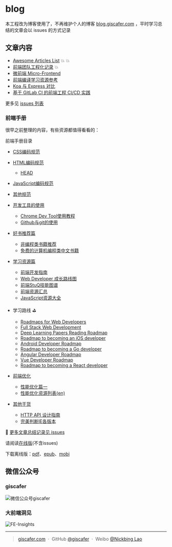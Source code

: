 # blog

本工程改为博客使用了，不再维护个人的博客 [blog.giscafer.com](http://blog.giscafer.com) ，平时学习总结的文章会以 issues 的方式记录

## 文章内容

- [Awesome Articles List](https://github.com/giscafer/front-end-manual/issues/22) :boom: :boom: 
- [前端团队工程化记录](https://github.com/giscafer/front-end-manual/issues/26) :boom: 
- [微前端 Micro-Frontend](https://github.com/giscafer/front-end-manual/issues/20)
- [前端编译学习资源参考](https://github.com/giscafer/front-end-manual/issues/21)
- [Koa 与 Express 对比](https://github.com/giscafer/front-end-manual/issues/23)
- [基于 GitLab CI 的前端工程 CI/CD 实践 ](https://github.com/giscafer/front-end-manual/issues/27)

更多见 [issues 列表](https://github.com/giscafer/front-end-manual/issues)


### 前端手册

很早之前整理的内容，有些资源都值得看看的：

前端手册目录


* [CSS编码规范](css-style-guide.md)
* [HTML编码规范](html-style-guide.md)
	* [HEAD](./html/head.md)
* [JavaScript编码规范](javascript-style-guide.md)
* [其他规范](other-style-guide.md)
* [开发工具的使用](./devtool/dev-tool-intro.md)
    * [Chrome Dev Tool使用教程](./devtool/chrome-dev-course.md)
    * [Github与git的使用](./devtool/awesome-github.md)
* [好书推荐篇](recommended-books.md)
	* [非编程类书籍推荐](./recommended_books/what-non-programming-books-should-programmers-read.md)
	* [免费的计算机编程类中文书籍](./recommended_books/free-programming-books.md)
* [学习资源篇](study-guide.md)
    * [前端开发指南](https://github.com/icepy/Front-End-Develop-Guide)
    * [Web Developer 成长路线图](./study_guide/000-Developer.md)
    * [前端StuQ技能图谱](./study_guide/002-WebStuQ.md)
    * [前端资源汇总](./study_guide/003-front-end-tutorial.md)
    * [JavaScript资源大全](./study_guide/004-awesome-javascript-cn.md)
* 学习路线 ⛳️ 
    * [Roadmaps for Web Developers](https://github.com/kamranahmedse/developer-roadmap)
    * [Full Stack Web Development](https://github.com/bmorelli25/Become-A-Full-Stack-Web-Developer)
    * [Deep Learning Papers Reading Roadmap](https://github.com/floodsung/Deep-Learning-Papers-Reading-Roadmap)
    * [Roadmap to becoming an iOS developer](https://github.com/BohdanOrlov/iOS-Developer-Roadmap)
    * [Android Developer Roadmap](https://github.com/mobile-roadmap/android-developer-roadmap)
    * [Roadmap to becoming a Go developer ](https://github.com/Alikhll/golang-developer-roadmap)
    * [Angular Developer Roadmap](https://github.com/sulco/angular-developer-roadmap)
    * [Vue Developer Roadmap](https://github.com/flaviocopes/vue-developer-roadmap)
    * [Roadmap to becoming a React developer](https://github.com/adam-golab/react-developer-roadmap)
    
* [前端优化](web-performance-optimization.md)
	* [性能优化篇一](./performance_optimization/web_performance_optimization01.md)
	* [性能优化资源列表(en)](./performance_optimization/awesome-wpo-list.md)
* [其他干货](./other_tech/)
    * [HTTP API 设计指南](./other_tech/http-api-design.md)
	* [完美判断IE各版本](./other_tech/the-best-method-to-detect-browser.md)
  
:book: [更多文章总结记录见 issues](https://github.com/giscafer/front-end-manual/issues/)

请阅读[在线版](https://giscafer.gitbooks.io/front-end-manual/content/)(不含issues)

下载离线版：[pdf](https://www.gitbook.com/download/pdf/book/giscafer/front-end-manual)、[epub](https://www.gitbook.com/download/epub/book/giscafer/front-end-manual)、[mobi](https://www.gitbook.com/download/mobi/book/giscafer/front-end-manual)


##  微信公众号

### giscafer

![微信公众号giscafer](./img/qrcode_for_giscafer.jpg)

### 大前端洞见

![FE-Insights](http://ww1.sinaimg.cn/large/940e68eegy1g68ydvk3wvj20k008cjsg.jpg)

---

> [giscafer.com](http://giscafer.com) &nbsp;&middot;&nbsp;
> GitHub [@giscafer](https://github.com/giscafer) &nbsp;&middot;&nbsp;
> Weibo [@Nickbing Lao](https://weibo.com/laohoubin)

[1]: css-style-guide.md
[2]: html-style-guide.md
[3]: javascript-style-guide.md
[4]: other-style-guide.md
[5]: ./devtool/dev-tool-intro.md
[6]: recommended-books.md
[7]: study-guide.md
[8]: web-performance-optimization.md
[9]: ./other_tech/http-api-design.md
